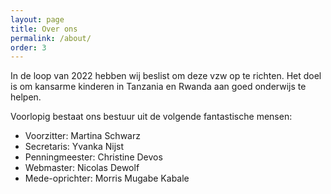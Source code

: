 ```yaml
---
layout: page
title: Over ons
permalink: /about/
order: 3
---
```


In de loop van 2022 hebben wij beslist om deze vzw op te richten. Het doel is om kansarme kinderen in Tanzania en Rwanda aan goed onderwijs te helpen.

Voorlopig bestaat ons bestuur uit de volgende fantastische mensen:
* Voorzitter: Martina Schwarz
* Secretaris: Yvanka Nijst
* Penningmeester: Christine Devos
* Webmaster: Nicolas Dewolf
* Mede-oprichter: Morris Mugabe Kabale


[jekyll-organization]: https://github.com/jekyll
